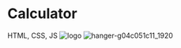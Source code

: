 # Calculator
HTML, CSS, JS
![logo](https://user-images.githubusercontent.com/97956667/171801938-92a10a4c-7e4b-43f7-8806-4b14adcfa89f.jpg)
![hanger-g04c051c11_1920](https://user-images.githubusercontent.com/97956667/171808575-41a1bd6c-736f-4a83-9710-c17e8928d667.jpg)
